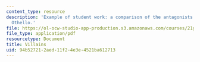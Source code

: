 ```yaml
---
content_type: resource
description: 'Example of student work: a comparison of the antagonists of Omkara and
  Othello.'
file: https://ol-ocw-studio-app-production.s3.amazonaws.com/courses/21g-011-topics-in-indian-popular-culture-spectacle-masala-and-genre-fall-2006/94b527212aed11f24e3e4521ba612713_MIT21G_011F06_villains.pdf
file_type: application/pdf
resourcetype: Document
title: Villains
uid: 94b52721-2aed-11f2-4e3e-4521ba612713
---
```

